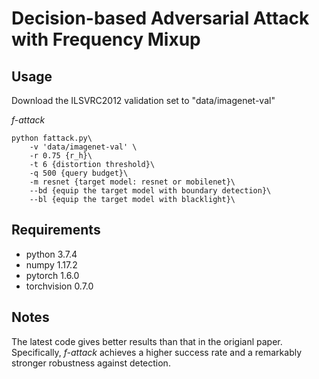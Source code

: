 # Decision-based Adversarial Attack with Frequency Mixup

## Usage
Download the ILSVRC2012 validation set to "data/imagenet-val"

*f-attack*

```(bash)
python fattack.py\
    -v 'data/imagenet-val' \
    -r 0.75 {r_h}\ 
    -t 6 {distortion threshold}\ 
    -q 500 {query budget}\
    -m resnet {target model: resnet or mobilenet}\
    --bd {equip the target model with boundary detection}\
    --bl {equip the target model with blacklight}\
```


## Requirements
- python 3.7.4
- numpy 1.17.2
- pytorch 1.6.0
- torchvision 0.7.0

## Notes
The latest code gives better results than that in the origianl paper. Specifically, *f-attack* achieves a higher success rate and a remarkably stronger robustness against detection.

